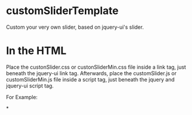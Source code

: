 # customSliderTemplate
Custom your very own slider, based on jquery-ui's slider.

# In the HTML
Place the custonSlider.css or custonSliderMin.css file inside a link tag, just beneath the jquery-ui link tag.
Afterwards, place the customSlider.js or customSliderMin.js file inside a script tag, just beneath the jquery and jquery-ui script tag.

For Example:

*<head>

  <link rel="stylesheet" href="https://code.jquery.com/ui/1.12.1/themes/base/jquery-ui.css">
  
  <link rel="stylesheet" href="plugins/customSliderMin.css">
  
  <script src="https://code.jquery.com/jquery-3.2.1.min.js" </script>
  
  <script src="https://code.jquery.com/ui/1.12.1/jquery-ui.min.js" </script>
  
  <script src="plugins/CustomSliderMin.js" </script>
  
</head>*


# In the JS
First, define the element you want the slider to append to.

For example:

`var element = "body"; `

Then, define the slider's settings like this:

`var settings = {

  "valuesProps": {
  
    "min": integer,
    
    "max": integer,
    
    "currentValue": integer,
    
    "show": boolean
    
  },
  
  "height": string,
  
  "width": string,
  
  "backgroundColor": string,
  
  "borderProps": {
  
    "borderThickness": string,
    
    "sliderBorderColor": string,
    
    "sliderBorderRadius": string
    
  },
  
  "handleProps": {
  
    "handleColor": string,
    
    "handleBorderRadius": string
    
  },
  
  "valueStyle": {
  
    "valuesColor": string,
    
    "fontFamily": string
    
  }
  
};`

To initiate your settings, run `CustomSlider.init(element, settings);`

You can get the range you set by running the `CustomSlider.getRange()` function.

You can get the current value of the slider's handle by running the `CustomSlider.getValue()` function.

# The options
"valuesProps" - set the range and starting values of the slider->

"min" - the minimum value.

"max" - the maximum value.

"currentValue" - the starting value.

"show" - show or hide the range and value indicator.


"height"- the slider's height.

"width"- the slider's width.

"backgroundColor"- the slider's background color.


"borderProps"- the slider's border properties->

"borderThickness"- the slider's border width.

"sliderBorderColor"- the slider's border color.

"sliderBorderRadius"- the slider's border radius.

 
"handleProps"-  set the handle's properties->

"handleColor"- the handle's color.

"handleBorderRadius"- the handle's border radius.


"valueStyle"- set the style of the range and value indicator-> 

"valuesColor"- the range and value indicator's font color.

"fontFamily"- the range and value indicator's font family.

  
Have a blast :)
